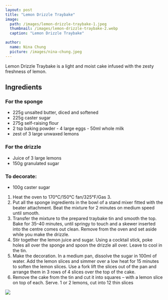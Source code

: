```yaml
---
layout: post
title: "Lemon Drizzle Traybake"
image:
  path: /images/lemon-drizzle-traybake-1.jpeg
  thumbnail: /images/lemon-drizzle-traybake-2.webp
  caption: "Lemon Drizzle Traybake"

author:
  name: Nina Chung
  picture: /images/nina-chung.jpeg
---
```


Lemon Drizzle Traybake is a light and moist cake infused with the zesty freshness of lemon.

## Ingredients

### For the sponge

- ⁠225g unsalted butter, diced and softened
- ⁠⁠225g caster sugar
- ⁠⁠275g self-raising flour
- ⁠⁠2 tsp baking powder
  ⁠⁠- 4 large eggs
  ⁠⁠- 50ml whole milk
- ⁠⁠zest of 3 large unwaxed lemons

### For the drizzle

- ⁠Juice of 3 large lemons
- ⁠⁠150g granulated sugar

### To decorate:

- ⁠100g caster sugar

1. Heat the oven to 170°C/150°C fan/325°F/Gas 3.
2. Put all the sponge ingredients in the bowl of a stand mixer fitted with the beater attachment. Beat the mixture for 2 minutes on medium speed until smooth.
3. Transfer the mixture to the prepared traybake tin and smooth the top. Bake for 35–40 minutes, until springy to touch and a skewer inserted into the centre comes out clean. Remove from the oven and set aside while you make the drizzle.
4. Stir together the lemon juice and sugar. Using a cocktail stick, poke holes all over the sponge and spoon the drizzle all over. Leave to cool in the tin.
5. Make the decoration. In a medium pan, dissolve the sugar in 100ml of water. Add the lemon slices and simmer over a low heat for 15 minutes to soften the lemon slices. Use a fork lift the slices out of the pan and arrange them in 3 rows of 4 slices over the top of the cake.
6. Remove the cake from the tin and cut it into squares – with a lemon slice on top of each. Serve. 1 or 2 lemons, cut into 12 thin slices

<img src="/rosies-recipes/images/lemon-drizzle-traybake-2.webp">
